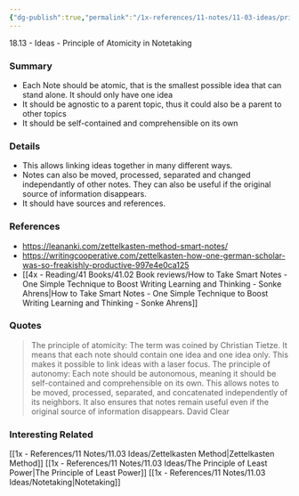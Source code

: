 ```yaml
---
{"dg-publish":true,"permalink":"/1x-references/11-notes/11-03-ideas/principle-of-atomicity-in-notetaking/","title":"Principle of Atomicity in Notetaking","created":"2023-07-16T19:22:56.000+03:00","updated":"2024-02-14T20:18:25.305+03:00"}
---
```


18.13 - Ideas - Principle of Atomicity in Notetaking

### Summary
- Each Note should be atomic, that is the smallest possible idea that can stand alone. It should only have one idea
- It should be agnostic to a parent topic, thus it could also be a parent to other topics
- It should be self-contained and comprehensible on its own

### Details
- This allows linking ideas together in many different ways.
- Notes can also be moved, processed, separated and changed independantly of other notes. They can also be useful if the original source of information disappears.
- It should have sources and references.

### References
- https://leananki.com/zettelkasten-method-smart-notes/
- https://writingcooperative.com/zettelkasten-how-one-german-scholar-was-so-freakishly-productive-997e4e0ca125
- [[4x - Reading/41 Books/41.02 Book reviews/How to Take Smart Notes - One Simple Technique to Boost Writing Learning and Thinking - Sonke Ahrens\|How to Take Smart Notes - One Simple Technique to Boost Writing Learning and Thinking - Sonke Ahrens]]

### Quotes
> The principle of atomicity: The term was coined by Christian Tietze. It means that each note should contain one idea and one idea only. This makes it possible to link ideas with a laser focus.
The principle of autonomy: Each note should be autonomous, meaning it should be self-contained and comprehensible on its own. This allows notes to be moved, processed, separated, and concatenated independently of its neighbors. It also ensures that notes remain useful even if the original source of information disappears.
>David Clear


### Interesting Related
[[1x - References/11 Notes/11.03 Ideas/Zettelkasten Method\|Zettelkasten Method]]
[[1x - References/11 Notes/11.03 Ideas/The Principle of Least Power\|The Principle of Least Power]]
[[1x - References/11 Notes/11.03 Ideas/Notetaking\|Notetaking]]
